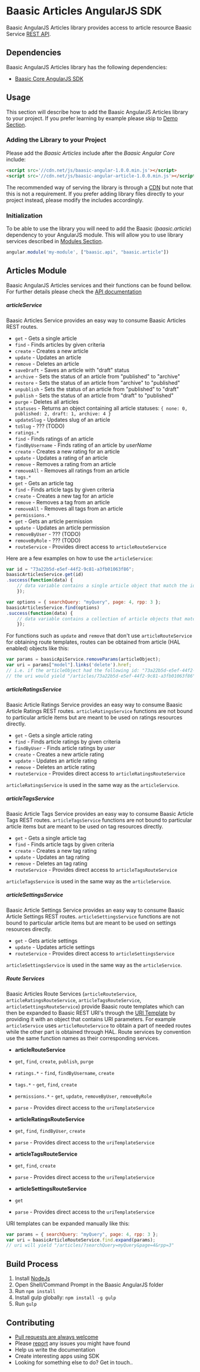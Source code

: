 # Baasic Articles AngularJS SDK

Baasic AngularJS Articles library provides access to article resource Baasic Service [REST API](https://api.baasic.com).

## Dependencies

Baasic AngularJS Articles library has the following dependencies:

* [Baasic Core AngularJS SDK](https://github.com/Baasic/baasic-sdk-sdk-angularjs-core)

## Usage

This section will describe how to add the Baasic AngularJS Articles library to your project. If you prefer learning by example please skip to [Demo Section](#demo).

### Adding the Library to your Project

Please add the _Baasic Articles_ include after the _Baasic Angular Core_ include:

```html
<script src='//cdn.net/js/baasic-angular-1.0.0.min.js'></script>
<script src='//cdn.net/js/baasic-angular-article-1.0.0.min.js'></script>
```

The recommended way of serving the library is through a [CDN](http://en.wikipedia.org/wiki/Content_delivery_network) but note that this is not a requirement. If you prefer adding library files directly to your project instead, please modify the includes accordingly.


### Initialization

To be able to use the library you will need to add the Baasic (_baasic.article_) dependency to your AngularJS module. This will allow you to use library services described in [Modules Section](#baasic-modules).

```javascript
angular.module('my-module', ["baasic.api", "baasic.article"])
```

## Articles Module

Baasic AngularJS Articles services and their functions can be found bellow. For further details please check the [API documentation](#tba)

##### articleService

Baasic Articles Service provides an easy way to consume Baasic Articles REST routes.

* `get` - Gets a single article
* `find` - Finds articles by given criteria
* `create` - Creates a new article
* `update` - Updates an article
* `remove` - Deletes an article
* `saveDraft` - Saves an article with "draft" status
* `archive` - Sets the status of an article from "published" to "archive"
* `restore` - Sets the status of an article from "archive" to "published"
* `unpublish` - Sets the status of an article from "published" to "draft"
* `publish` - Sets the status of an article from "draft" to "published"
* `purge` - Deletes all articles
* `statuses` - Returns an object containing all article statuses: `{ none: 0, published: 2, draft: 1, archive: 4 }`
* `updateSlug` - Updates slug of an article
* `toSlug` - ??? (TODO)
* `ratings.*`
 * `find` - Finds ratings of an article
 * `findByUsername` - Finds rating of an article by _userName_
 * `create` - Creates a new rating for an article
 * `update` - Updates a rating of an article
 * `remove` - Removes a rating from an article
 * `removeAll` - Removes all ratings from an article
* `tags.*`
 * `get` - Gets an article tag
 * `find` - Finds article tags by given criteria
 * `create` - Creates a new tag for an article
 * `remove` - Removes a tag from an article
 * `removeAll` - Removes all tags from an article
* `permissions.*`
 * `get` - Gets an article permission
 * `update` - Updates an article permission
 * `removeByUser` - ??? (TODO)
 * `removeByRole` - ??? (TODO)
* `routeService` - Provides direct access to `articleRouteService`

Here are a few examples on how to use the `articleService`:

```javascript
var id = "73a22b5d-e5ef-44f2-9c81-a3fb01063f86";
baasicArticlesService.get(id)
.success(function(data) {
    // data variable contains a single article object that match the id
    });
```

```javascript
var options = { searchQuery: "myQuery", page: 4, rpp: 3 };
baasicArticlesService.find(options)
.success(function(data) {
    // data variable contains a collection of article objects that match the filtering parameters
    });
```

For functions such as `update` and `remove` that don't use `articleRouteService` for obtaining route templates, routes can be obtained from article (HAL enabled) objects like this:

```javascript
var params = baasicApiService.removeParams(articleObject);
var uri = params["model"].links('delete').href;
// i.e. if the articleObject had the following id: "73a22b5d-e5ef-44f2-9c81-a3fb01063f86"
// the uri would yield "/articles/73a22b5d-e5ef-44f2-9c81-a3fb01063f86"
```

##### articleRatingsService

Baasic Article Ratings Service provides an easy way to consume Baasic Article Ratings REST routes. `articleRatingsService` functions are not bound to particular article items but are meant to be used on ratings resources directly.

* `get` - Gets a single article rating
* `find` - Finds article ratings by given criteria
* `findByUser` - Finds article ratings by _user_
* `create` - Creates a new article rating
* `update` - Updates an article rating
* `remove` - Deletes an article rating
* `routeService` - Provides direct access to `articleRatingsRouteService`

`articleRatingsService` is used in the same way as the `articleService`.

##### articleTagsService

Baasic Article Tags Service provides an easy way to consume Baasic Article Tags REST routes. `articleTagsService` functions are not bound to particular article items but are meant to be used on tag resources directly.

* `get` - Gets a single article tag
* `find` - Finds article tags by given criteria
* `create` - Creates a new tag rating
* `update` - Updates an tag rating
* `remove` - Deletes an tag rating
* `routeService` - Provides direct access to `articleTagsRouteService`

`articleTagsService` is used in the same way as the `articleService`.

##### articleSettingsService

Baasic Article Settings Service provides an easy way to consume Baasic Article Settings REST routes. `articleSettingsService` functions are not bound to particular article items but are meant to be used on settings resources directly.

* `get` - Gets article settings
* `update` - Updates article settings
* `routeService` - Provides direct access to `articleSettingsService`

`articleSettingsService` is used in the same way as the `articleService`.

##### Route Services

Baasic Articles Route Services (`articleRouteService`, `articleRatingsRouteService`, `articleTagsRouteService`, `articleSettingsRouteService`) provide Baasic route templates which can then be expanded to Baasic REST URI's through the [URI Template](https://github.com/Baasic/uritemplate-js) by providing it with an object that contains URI parameters. For example `articleService` uses `articleRouteService` to obtain a part of needed routes while the other part is obtained through HAL. Route services by convention use the same function names as their corresponding services.

* __articleRouteService__
 * `get`, `find`, `create`, `publish`, `purge`
 * `ratings.*` - `find`, `findByUsername`, `create`
 * `tags.*` - `get`, `find`, `create`
 * `permissions.*` - `get`, `update`, `removeByUser`, `removeByRole`
 * `parse` - Provides direct access to the `uriTemplateService`

* __articleRatingsRouteService__
 * `get`, `find`, `findByUser`, `create`
 * `parse` - Provides direct access to the `uriTemplateService`

* __articleTagsRouteService__
 * `get`, `find`, `create`
 * `parse` - Provides direct access to the `uriTemplateService`

* __articleSettingsRouteService__
 * `get`
 * `parse` - Provides direct access to the `uriTemplateService`

URI templates can be expanded manually like this:

```javascript
var params = { searchQuery: "myQuery", page: 4, rpp: 3 };
var uri = baasicArticleRouteService.find.expand(params);
// uri will yield "/articles/?searchQuery=myQuery&page=4&rpp=3"
```

## Build Process

1. Install [NodeJs](http://nodejs.org/download/)
2. Open Shell/Command Prompt in the Baasic AngularJS folder
3. Run `npm install`
4. Install gulp globally: `npm install -g gulp`
5. Run `gulp`

## Contributing

* [Pull requests are always welcome](https://github.com/Baasic/baasic-sdk-sdk-angularjs-core#pull-requests-are-always-welcome)
* Please [report](https://github.com/Baasic/baasic-sdk-sdk-angularjs-core#issue-reporting) any issues you might  have found
* Help us write the documentation
* Create interesting apps using SDK
* Looking for something else to do? Get in touch..
